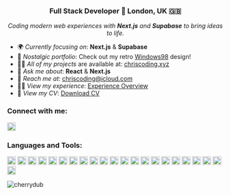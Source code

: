 <!-- <h1 align="center">Chris Wiz</h1> -->
<h3 align="center">Full Stack Developer 👾 London, UK 🇬🇧</h3>

<p align="center">
  <em>Coding modern web experiences with <strong>Next.js</strong> and <strong>Supabase</strong> to bring ideas to life.</em>
</p>

- 🌍 _Currently focusing on_: <strong>Next.js</strong> & <strong>Supabase</strong>
- 💾 _Nostalgic portfolio_: Check out my retro [Windows98](https://98.chriscoding.xyz/) design!
- 👨‍💻 _All of my projects_ are available at: [chriscoding.xyz](https://chriscoding.xyz/)
- 💬 _Ask me about_: <strong>React</strong> & <strong>Next.js</strong>
- 📧 _Reach me at_: <a href="mailto:chriscoding@icloud.com">chriscoding@icloud.com</a>
- 🧑‍💼 _View my experience_: [Experience Overview](https://chriscoding.xyz/#experience)
- 📄 _View my CV_: [Download CV](https://docs.google.com/document/d/1OPZ7AvdwdWzd3o_vCGJ2zDj6sVUScl-3fwgepYFS2-g/edit?usp=sharing)

<h3 align="left">Connect with me:</h3>
<p align="left">
  <a href="https://linkedin.com/in/wisniewskichris" target="_blank">
    <img src="https://img.shields.io/badge/LinkedIn-wisniewskichris-blue?style=flat-square&logo=linkedin&logoColor=white&labelColor=0A66C2" alt="wisniewskichris" height="20"/>
  </a>
</p>

<h3 align="left">Languages and Tools:</h3>
<p align="left">
  <img src="https://img.shields.io/badge/HTML-E34F26?style=flat-square&logo=html5&logoColor=white" alt="HTML" height="20"/>
  <img src="https://img.shields.io/badge/CSS-2B74B8?style=flat-square&logo=css3&logoColor=white" alt="CSS" height="20"/>
  <img src="https://img.shields.io/badge/JavaScript-F7DF1E?style=flat-square&logo=javascript&logoColor=black" alt="JavaScript" height="20"/>
  <img src="https://img.shields.io/badge/TypeScript-3178C6?style=flat-square&logo=typescript&logoColor=white" alt="TypeScript" height="20"/>
  <img src="https://img.shields.io/badge/Tailwind-38B2AC?style=flat-square&logo=tailwind-css&logoColor=white" alt="Tailwind CSS" height="20"/>
  <img src="https://img.shields.io/badge/Framer-0055FF?style=flat-square&logo=framer&logoColor=white" alt="Framer Motion" height="20"/>
  <img src="https://img.shields.io/badge/Figma-F24E1E?style=flat-square&logo=figma&logoColor=white" alt="Figma" height="20"/>
<img src="https://img.shields.io/badge/React-61DAFB?style=flat-square&logo=react&logoColor=black" alt="React" height="20"/>
<img src="https://img.shields.io/badge/Next.js-000000?style=flat-square&logo=next.js&logoColor=white" alt="Next.js" height="20"/>
<img src="https://img.shields.io/badge/Context-61DAFB?style=flat-square&logo=react&logoColor=black" alt="Context API" height="20"/>
<img src="https://img.shields.io/badge/Redux-764ABC?style=flat-square&logo=redux&logoColor=white" alt="Redux" height="20"/>
<img src="https://img.shields.io/badge/Tanstack-FF4154?style=flat-square&logo=react-query&logoColor=white" alt="Tanstack" height="20"/>
<img src="https://img.shields.io/badge/Node.js-339933?style=flat-square&logo=node.js&logoColor=white" alt="Node.js" height="20"/>
<img src="https://img.shields.io/badge/Express-000000?style=flat-square&logo=express&logoColor=white" alt="Express" height="20"/>
<img src="https://img.shields.io/badge/Supabase-008060?style=flat-square&logo=supabase&logoColor=white" alt="Supabase" height="20"/>
<img src="https://img.shields.io/badge/Prisma-2D3748?style=flat-square&logo=prisma&logoColor=white" alt="Prisma" height="20"/>
<img src="https://img.shields.io/badge/Zod-0A81AB?style=flat-square&logo=zod&logoColor=white" alt="Zod" height="20"/>
<img src="https://img.shields.io/badge/PostgreSQL-336791?style=flat-square&logo=postgresql&logoColor=white" alt="PostgreSQL" height="20"/>
<img src="https://img.shields.io/badge/MongoDB-47A248?style=flat-square&logo=mongodb&logoColor=white" alt="MongoDB" height="20"/>
  <img src="https://img.shields.io/badge/Jest-C21325?style=flat-square&logo=jest&logoColor=white" alt="Jest" height="20"/>
  <img src="https://img.shields.io/badge/Git-F05032?style=flat-square&logo=git&logoColor=white" alt="Git" height="20"/>
  <img src="https://img.shields.io/badge/GitHub-181717?style=flat-square&logo=github&logoColor=white" alt="GitHub" height="20"/>
</p>

<p align="left"> <img src="https://komarev.com/ghpvc/?username=cherrydub&label=Profile%20views&color=0e75b6&style=flat" alt="cherrydub" /> </p>
